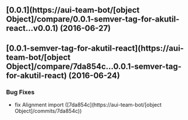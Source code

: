 <a name="0.0.1"></a>
## [0.0.1](https://aui-team-bot/[object Object]/compare/0.0.1-semver-tag-for-akutil-react...v0.0.1) (2016-06-27)



<a name="0.0.1-semver-tag-for-akutil-react"></a>
## [0.0.1-semver-tag-for-akutil-react](https://aui-team-bot/[object Object]/compare/7da854c...0.0.1-semver-tag-for-akutil-react) (2016-06-24)


### Bug Fixes

* fix Alignment import ([7da854c](https://aui-team-bot/[object Object]/commits/7da854c))



